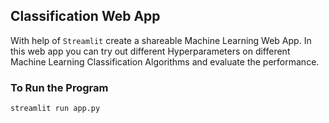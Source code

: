 ## Classification Web App

With help of `Streamlit` create a shareable Machine Learning Web App. In this web app you can try out different Hyperparameters on different Machine Learning Classification Algorithms and evaluate the performance. 

### To Run the Program

```py
streamlit run app.py
```

